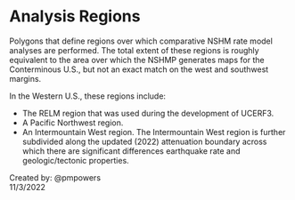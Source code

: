 # Analysis Regions

Polygons that define regions over which comparative NSHM rate model analyses are performed. The
total extent of these regions is roughly equivalent to the area over which the NSHMP generates
maps for the Conterminous U.S., but not an exact match on the west and southwest margins.

In the Western U.S., these regions include:

- The RELM region that was used during the development of UCERF3.
- A Pacific Northwest region.
- An Intermountain West region. The Intermountain West region is further subdivided along the
  updated (2022) attenuation boundary across which there are significant differences earthquake
  rate and geologic/tectonic properties.

Created by: @pmpowers  
11/3/2022
